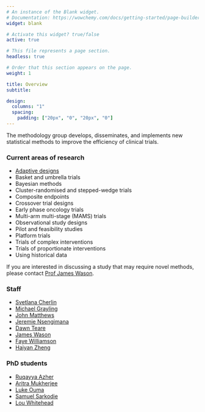 ```yaml
---
# An instance of the Blank widget.
# Documentation: https://wowchemy.com/docs/getting-started/page-builder/
widget: blank

# Activate this widget? true/false
active: true

# This file represents a page section.
headless: true

# Order that this section appears on the page.
weight: 1

title: Overview
subtitle:

design:
  columns: "1"
  spacing:
    padding: ["20px", "0", "20px", "0"]
---
```


The methodology group develops, disseminates, and implements new statistical methods to improve the efficiency of clinical trials.

### Current areas of research 

- [Adaptive designs](/methodology_research/adaptive_designs/)
- Basket and umbrella trials
- Bayesian methods
- Cluster-randomised and stepped-wedge trials
- Composite endpoints
- Crossover trial designs
- Early phase oncology trials
- Multi-arm multi-stage (MAMS) trials
- Observational study designs
- Pilot and feasibility studies
- Platform trials
- Trials of complex interventions
- Trials of proportionate interventions
- Using historical data

If you are interested in discussing a study that may require novel methods, please contact [Prof James Wason](/staff/james_wason/).

### Staff

- [Svetlana Cherlin](/staff/svetlana_cherlin/)
- [Michael Grayling](/staff/michael_grayling/)
- [John Matthews](/staff/john_matthews/)
- [Jeremie Nsengimana](/staff/jeremie_nsengimana/)
- [Dawn Teare](/staff/dawn_teare/)
- [James Wason](/staff/james_wason/)
- [Faye Williamson](/staff/faye_williamson/)
- [Haiyan Zheng](/staff/haiyan_zheng/)

### PhD students

- [Ruqayya Azher](/phd_students/ruqayya_azher/)
- [Aritra Mukherjee](/phd_students/aritra_mukherjee/)
- [Luke Ouma](/phd_students/luke_ouma/)
- [Samuel Sarkodie](/phd_students/samuel_sarkodie/)
- [Lou Whitehead](/phd_students/lou_whitehead/)
